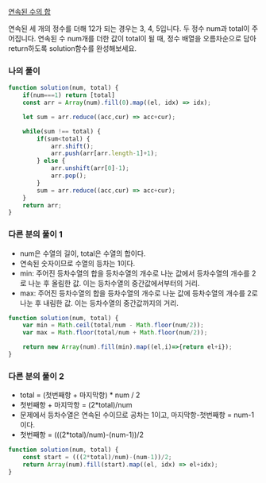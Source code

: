 <a href="https://school.programmers.co.kr/learn/courses/30/lessons/120923">연속된 수의 합</a>

연속된 세 개의 정수를 더해 12가 되는 경우는 3, 4, 5입니다. 두 정수 num과 total이 주어집니다. 연속된 수 num개를 더한 값이 total이 될 때, 정수 배열을 오름차순으로 담아 return하도록 solution함수를 완성해보세요.


### 나의 풀이

```js
function solution(num, total) {
    if(num===1) return [total]
    const arr = Array(num).fill(0).map((el, idx) => idx);

    let sum = arr.reduce((acc,cur) => acc+cur);

    while(sum !== total) {
        if(sum<total) {
            arr.shift();
            arr.push(arr[arr.length-1]+1);
        } else {
            arr.unshift(arr[0]-1);
            arr.pop();
        }
        sum = arr.reduce((acc,cur) => acc+cur);
    }
    return arr;
}
```

### 다른 분의 풀이 1

- num은 수열의 길이, total은 수열의 합이다.
- 연속된 숫자이므로 수열의 등차는 1이다.
- min: 주어진 등차수열의 합을 등차수열의 개수로 나눈 값에서 등차수열의 개수를 2로 나눈 후 올림한 값. 이는 등차수열의 중간값에서부터의 거리.
- max: 주어진 등차수열의 합을 등차수열의 개수로 나눈 값에 등차수열의 개수를 2로 나눈 후 내림한 값. 이는 등차수열의 중간값까지의 거리.

```js
function solution(num, total) {
    var min = Math.ceil(total/num - Math.floor(num/2));
    var max = Math.floor(total/num + Math.floor(num/2));

    return new Array(num).fill(min).map((el,i)=>{return el+i});
}
```

### 다른 분의 풀이 2

- total = (첫번째항 + 마지막항) * num / 2
- 첫번째항 + 마지막항 = (2*total)/num
- 문제에서 등차수열은 연속된 수이므로 공차는 1이고, 마지막항-첫번째항 = num-1이다.
- 첫번째항 = (((2*total)/num)-(num-1))/2

```js
function solution(num, total) {
    const start = (((2*total)/num)-(num-1))/2;
    return Array(num).fill(start).map((el, idx) => el+idx);
}
```
